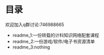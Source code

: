 # 目录

欢迎加入q群讨论:746988665 

- readme_1:一份转载的计科知识网络配套课程
- readme_2:一份游戏/软件/电子书资源清单
- readme_3:nothing
